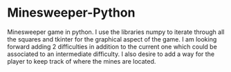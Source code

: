 # Minesweeper-Python
Minesweeper game in python. I use the libraries numpy to iterate through all the squares and tkinter for the graphical aspect of the game. I am looking forward adding 2 difficulties in addition to the current one which could be associated to an intermediate difficulty. I also desire to add a way for the player to keep track of where the mines are located. 
